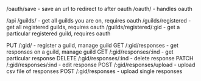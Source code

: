 /oauth/save - save an url to redirect to after oauth
/oauth/ - handles oauth

/api
/guilds/ - get all guilds you are on, requires oauth
/guilds/registered - get all registered guilds, requires oauth
/guilds/registered/:gid - get a particular registered guild, requires oauth

PUT /:gid/ - register a guild, manage guild
GET /:gid/responses - get responses on a guild, manage guild
GET /:gid/responses/:ind - get particular response
DELETE /:gid/responses/:ind - delete response
PATCH /:gid/responses/:ind - edit response
POST /:gid/responses/upload - upload csv file of responses
POST /:gid/responses - upload single responses

